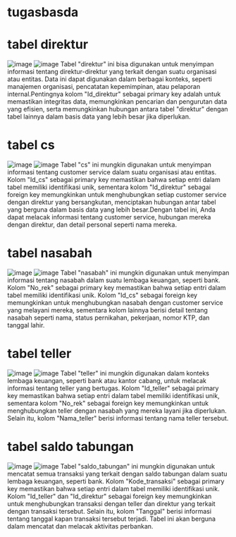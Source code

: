 # tugasbasda
# tabel direktur
![image](https://github.com/fiter1221/tugasbasda/assets/145202407/849ce264-6ad1-4da1-96c5-fb8919f76ca5)
![image](https://github.com/fiter1221/tugasbasda/assets/145202407/c493e324-29d1-427c-afad-d14bfc0a964e)
  Tabel "direktur" ini bisa digunakan untuk menyimpan informasi tentang direktur-direktur yang terkait dengan suatu organisasi atau entitas. Data ini dapat digunakan dalam berbagai konteks, seperti manajemen organisasi, pencatatan kepemimpinan, atau pelaporan internal.Pentingnya kolom "Id_direktur" sebagai primary key adalah untuk memastikan integritas data, memungkinkan pencarian dan pengurutan data yang efisien, serta memungkinkan hubungan antara tabel "direktur" dengan tabel lainnya dalam basis data yang lebih besar jika diperlukan.
# tabel cs
![image](https://github.com/fiter1221/tugasbasda/assets/145202407/ebb814ba-bf74-4932-95eb-ce40636cd03c)
![image](https://github.com/fiter1221/tugasbasda/assets/145202407/3953e76f-052e-4baa-b75b-19147d5ec7f5)
  Tabel "cs" ini mungkin digunakan untuk menyimpan informasi tentang customer service dalam suatu organisasi atau entitas. Kolom "Id_cs" sebagai primary key memastikan bahwa setiap entri dalam tabel memiliki identifikasi unik, sementara kolom "Id_direktur" sebagai foreign key memungkinkan untuk menghubungkan setiap customer service dengan direktur yang bersangkutan, menciptakan hubungan antar tabel yang berguna dalam basis data yang lebih besar.Dengan tabel ini, Anda dapat melacak informasi tentang customer service, hubungan mereka dengan direktur, dan detail personal seperti nama mereka.
# tabel nasabah
![image](https://github.com/fiter1221/tugasbasda/assets/145202407/114a2ca8-f31e-499c-827f-04c664b7b036)
![image](https://github.com/fiter1221/tugasbasda/assets/145202407/1147b91a-0846-4c3c-a509-357cb8389053)
  Tabel "nasabah" ini mungkin digunakan untuk menyimpan informasi tentang nasabah dalam suatu lembaga keuangan, seperti bank. Kolom "No_rek" sebagai primary key memastikan bahwa setiap entri dalam tabel memiliki identifikasi unik. Kolom "Id_cs" sebagai foreign key memungkinkan untuk menghubungkan nasabah dengan customer service yang melayani mereka, sementara kolom lainnya berisi detail tentang nasabah seperti nama, status pernikahan, pekerjaan, nomor KTP, dan tanggal lahir.
# tabel teller 
![image](https://github.com/fiter1221/tugasbasda/assets/145202407/e1b17f2b-1cf4-4c3b-81bd-407b78f0413c)
![image](https://github.com/fiter1221/tugasbasda/assets/145202407/bded971e-4994-4651-9496-fa11cd958261)
  Tabel "teller" ini mungkin digunakan dalam konteks lembaga keuangan, seperti bank atau kantor cabang, untuk melacak informasi tentang teller yang bertugas. Kolom "Id_teller" sebagai primary key memastikan bahwa setiap entri dalam tabel memiliki identifikasi unik, sementara kolom "No_rek" sebagai foreign key memungkinkan untuk menghubungkan teller dengan nasabah yang mereka layani jika diperlukan. Selain itu, kolom "Nama_teller" berisi informasi tentang nama teller tersebut.
# tabel saldo tabungan
![image](https://github.com/fiter1221/tugasbasda/assets/145202407/63de57f0-f00d-4eea-a51c-7e9c4ad36495)
![image](https://github.com/fiter1221/tugasbasda/assets/145202407/13320c39-262e-4d66-ae73-e8ad05766c50)
  Tabel "saldo_tabungan" ini mungkin digunakan untuk mencatat semua transaksi yang terkait dengan saldo tabungan dalam suatu lembaga keuangan, seperti bank. Kolom "Kode_transaksi" sebagai primary key memastikan bahwa setiap entri dalam tabel memiliki identifikasi unik. Kolom "Id_teller" dan "Id_direktur" sebagai foreign key memungkinkan untuk menghubungkan transaksi dengan teller dan direktur yang terkait dengan transaksi tersebut. Selain itu, kolom "Tanggal" berisi informasi tentang tanggal kapan transaksi tersebut terjadi. Tabel ini akan berguna dalam mencatat dan melacak aktivitas perbankan.
